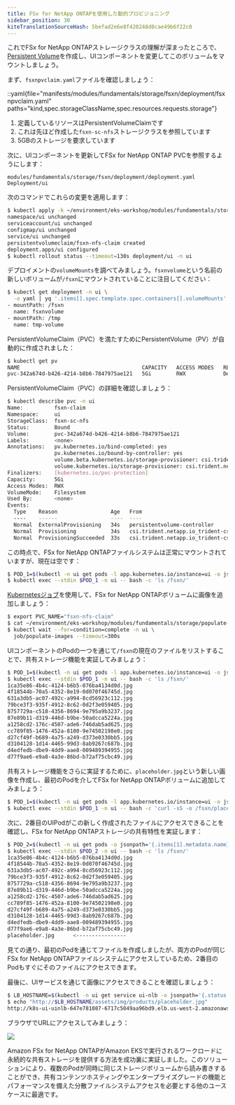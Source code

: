 ```yaml
---
title: FSx for NetApp ONTAPを使用した動的プロビジョニング
sidebar_position: 30
kiteTranslationSourceHash: 5befad2e6e8f420248d8cae49b6f22c0
---
```


これでFSx for NetApp ONTAPストレージクラスの理解が深まったところで、[Persistent Volume](https://kubernetes.io/docs/concepts/storage/persistent-volumes/)を作成し、UIコンポーネントを変更してこのボリュームをマウントしましょう。


まず、`fsxnpvclaim.yaml`ファイルを確認しましょう：

::yaml{file="manifests/modules/fundamentals/storage/fsxn/deployment/fsxnpvclaim.yaml" paths="kind,spec.storageClassName,spec.resources.requests.storage"}

1. 定義しているリソースはPersistentVolumeClaimです
2. これは先ほど作成した`fsxn-sc-nfs`ストレージクラスを参照しています
3. 5GBのストレージを要求しています


次に、UIコンポーネントを更新してFSx for NetApp ONTAP PVCを参照するようにします：

```kustomization
modules/fundamentals/storage/fsxn/deployment/deployment.yaml
Deployment/ui
```

次のコマンドでこれらの変更を適用します：

```bash wait=30
$ kubectl apply -k ~/environment/eks-workshop/modules/fundamentals/storage/fsxn/deployment
namespace/ui unchanged
serviceaccount/ui unchanged
configmap/ui unchanged
service/ui unchanged
persistentvolumeclaim/fsxn-nfs-claim created
deployment.apps/ui configured
$ kubectl rollout status --timeout=130s deployment/ui -n ui
```

デプロイメントの`volumeMounts`を調べてみましょう。`fsxnvolume`という名前の新しいボリュームが`/fsxn`にマウントされていることに注目してください：

```bash
$ kubectl get deployment -n ui \
  -o yaml | yq '.items[].spec.template.spec.containers[].volumeMounts'
- mountPath: /fsxn
  name: fsxnvolume
- mountPath: /tmp
  name: tmp-volume
```

PersistentVolumeClaim（PVC）を満たすためにPersistentVolume（PV）が自動的に作成されました：

```bash
$ kubectl get pv
NAME                                       CAPACITY   ACCESS MODES   RECLAIM POLICY   STATUS   CLAIM                                 STORAGECLASS   REASON   AGE
pvc-342a674d-b426-4214-b8b6-7847975ae121   5Gi        RWX            Delete           Bound    ui/fsxn-claim                      fsxn-sc-nfs                  2m33s
```

PersistentVolumeClaim（PVC）の詳細を確認しましょう：

```bash
$ kubectl describe pvc -n ui
Name:          fsxn-claim
Namespace:     ui
StorageClass:  fsxn-sc-nfs
Status:        Bound
Volume:        pvc-342a674d-b426-4214-b8b6-7847975ae121
Labels:        <none>
Annotations:   pv.kubernetes.io/bind-completed: yes
               pv.kubernetes.io/bound-by-controller: yes
               volume.beta.kubernetes.io/storage-provisioner: csi.trident.netapp.io
               volume.kubernetes.io/storage-provisioner: csi.trident.netapp.io
Finalizers:    [kubernetes.io/pvc-protection]
Capacity:      5Gi
Access Modes:  RWX
VolumeMode:    Filesystem
Used By:       <none>
Events:
  Type    Reason                 Age   From                                                                                      Message
  ----    ------                 ----  ----                                                                                      -------
  Normal  ExternalProvisioning   34s   persistentvolume-controller                                                               waiting for a volume to be created, either by external provisioner "csi.trident.netapp.io" or manually created by system administrator
  Normal  Provisioning           34s   csi.trident.netapp.io_trident-csi-6b9cdcddf6-kwx7p_35a063fc-5d91-4ba1-9bce-4d71de597b14  External provisioner is provisioning volume for claim "ui/fsxn-claim"
  Normal  ProvisioningSucceeded  33s   csi.trident.netapp.io_trident-csi-6b9cdcddf6-kwx7p_35a063fc-5d91-4ba1-9bce-4d71de597b14  Successfully provisioned volume pvc-342a674d-b426-4214-b8b6-7847975ae121
```

この時点で、FSx for NetApp ONTAPファイルシステムは正常にマウントされていますが、現在は空です：

```bash
$ POD_1=$(kubectl -n ui get pods -l app.kubernetes.io/instance=ui -o jsonpath='{.items[0].metadata.name}')
$ kubectl exec --stdin $POD_1 -n ui -- bash -c 'ls /fsxn/'
```

[Kubernetesジョブ](https://kubernetes.io/docs/concepts/workloads/controllers/job/)を使用して、FSx for NetApp ONTAPボリュームに画像を追加しましょう：

```bash
$ export PVC_NAME="fsxn-nfs-claim"
$ cat ~/environment/eks-workshop/modules/fundamentals/storage/populate-images-job.yaml | envsubst | kubectl apply -f -
$ kubectl wait --for=condition=complete -n ui \
  job/populate-images --timeout=300s
```

UIコンポーネントのPodの一つを通じて`/fsxn`の現在のファイルをリストすることで、共有ストレージ機能を実証してみましょう：

```bash
$ POD_1=$(kubectl -n ui get pods -l app.kubernetes.io/instance=ui -o jsonpath='{.items[0].metadata.name}')
$ kubectl exec --stdin $POD_1 -n ui -- bash -c 'ls /fsxn/'
1ca35e86-4b4c-4124-b6b5-076ba4134d0d.jpg
4f18544b-70a5-4352-8e19-0d070f46745d.jpg
631a3db5-ac07-492c-a994-8cd56923c112.jpg
79bce3f3-935f-4912-8c62-0d2f3e059405.jpg
8757729a-c518-4356-8694-9e795a9b3237.jpg
87e89b11-d319-446d-b9be-50adcca5224a.jpg
a1258cd2-176c-4507-ade6-746dab5ad625.jpg
cc789f85-1476-452a-8100-9e74502198e0.jpg
d27cf49f-b689-4a75-a249-d373e0330bb5.jpg
d3104128-1d14-4465-99d3-8ab9267c687b.jpg
d4edfedb-dbe9-4dd9-aae8-009489394955.jpg
d77f9ae6-e9a8-4a3e-86bd-b72af75cbc49.jpg
```

共有ストレージ機能をさらに実証するために、`placeholder.jpg`という新しい画像を作成し、最初のPodを介してFSx for NetApp ONTAPボリュームに追加してみましょう：

```bash
$ POD_1=$(kubectl -n ui get pods -l app.kubernetes.io/instance=ui -o jsonpath='{.items[0].metadata.name}')
$ kubectl exec --stdin $POD_1 -n ui -- bash -c 'curl -sS -o /fsxn/placeholder.jpg https://placehold.co/600x400/jpg?text=EKS+Workshop\\nPlaceholder'
```

次に、2番目のUIPodがこの新しく作成されたファイルにアクセスできることを確認し、FSx for NetApp ONTAPストレージの共有特性を実証します：

```bash
$ POD_2=$(kubectl -n ui get pods -o jsonpath='{.items[1].metadata.name}')
$ kubectl exec --stdin $POD_2 -n ui -- bash -c 'ls /fsxn/'
1ca35e86-4b4c-4124-b6b5-076ba4134d0d.jpg
4f18544b-70a5-4352-8e19-0d070f46745d.jpg
631a3db5-ac07-492c-a994-8cd56923c112.jpg
79bce3f3-935f-4912-8c62-0d2f3e059405.jpg
8757729a-c518-4356-8694-9e795a9b3237.jpg
87e89b11-d319-446d-b9be-50adcca5224a.jpg
a1258cd2-176c-4507-ade6-746dab5ad625.jpg
cc789f85-1476-452a-8100-9e74502198e0.jpg
d27cf49f-b689-4a75-a249-d373e0330bb5.jpg
d3104128-1d14-4465-99d3-8ab9267c687b.jpg
d4edfedb-dbe9-4dd9-aae8-009489394955.jpg
d77f9ae6-e9a8-4a3e-86bd-b72af75cbc49.jpg
placeholder.jpg      <----------------
```

見ての通り、最初のPodを通じてファイルを作成しましたが、両方のPodが同じFSx for NetApp ONTAPファイルシステムにアクセスしているため、2番目のPodもすぐにそのファイルにアクセスできます。

最後に、UIサービスを通じて画像にアクセスできることを確認しましょう：

```bash hook=placeholder
$ LB_HOSTNAME=$(kubectl -n ui get service ui-nlb -o jsonpath='{.status.loadBalancer.ingress[*].hostname}{"\n"}')
$ echo "http://$LB_HOSTNAME/assets/img/products/placeholder.jpg"
http://k8s-ui-uinlb-647e781087-6717c5049aa96bd9.elb.us-west-2.amazonaws.com/assets/img/products/placeholder.jpg
```

ブラウザでURLにアクセスしてみましょう：

<Browser url="http://k8s-ui-uinlb-647e781087-6717c5049aa96b...">
<img src={require('./assets/placeholder.jpg').default}/>
</Browser>

Amazon FSx for NetApp ONTAPがAmazon EKSで実行されるワークロードに永続的な共有ストレージを提供する方法を成功裏に実証しました。このソリューションにより、複数のPodが同時に同じストレージボリュームから読み書きすることができ、共有コンテンツホスティングやエンタープライズグレードの機能とパフォーマンスを備えた分散ファイルシステムアクセスを必要とする他のユースケースに最適です。
